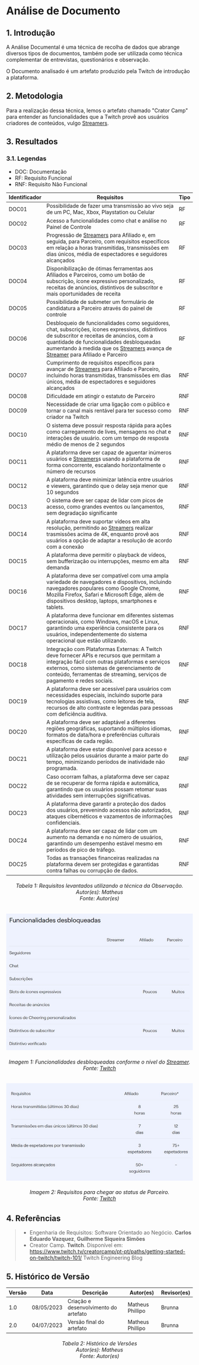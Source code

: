 # Análise de Documento

## 1. Introdução

A Análise Documental é uma técnica de recolha de dados que abrange diversos tipos de documentos, também pode ser utilizada como técnica complementar de entrevistas, questionários e observação.

O Documento analisado é um artefato produzido pela Twitch de introdução a plataforma.

## 2. Metodologia

Para a realização dessa técnica, lemos o artefato chamado "Crator Camp" para entender as funcionalidades que a Twitch provê aos usuários criadores de conteúdos, vulgo [Streamers](../../modelagem/lexico.md#l01-streamer).

## 3. Resultados

### 3.1. Legendas

- DOC: Documentação
- RF: Requisito Funcional
- RNF: Requisito Não Funcional  

<center>

| Identificador | Requisitos | Tipo |
| --------------| ---------- | ---- |
| <div id="DOC01">DOC01</div> | Possibilidade de fazer uma transmissão ao vivo seja de um PC, Mac, Xbox, Playstation ou Celular | RF
| <div id="DOC02">DOC02</div> | Acesso a funcionalidades como chat e análise no Painel de Controle | RF
| <div id="DOC03">DOC03</div> | Progressão de [Streamers](../../modelagem/lexico.md#l01-streamer) para Afiliado e, em seguida, para Parceiro, com requisitos específicos em relação a horas transmitidas, transmissões em dias únicos, média de espectadores e seguidores alcançados | RF
| <div id="DOC04">DOC04</div> | Disponibilização de ótimas ferramentas aos Afiliados e Parceiros, como um botão de subscrição, ícone expressivo personalizado, receitas de anúncios, distintivos de subscritor e mais oportunidades de receita  | RF
| <div id="DOC05">DOC05</div> | Possibilidade de submeter um formulário de candidatura a Parceiro através do painel de controle | RF
| <div id="DOC06">DOC06</div> | Desbloqueio de funcionalidades como seguidores, chat, subscrições, ícones expressivos, distintivos de subscritor e receitas de anúncios, com a quantidade de funcionalidades desbloqueadas aumentando à medida que os [Streamers](../../modelagem/lexico.md#l01-streamer) avança de [Streamer](../../modelagem/lexico.md#l01-streamer) para Afiliado e Parceiro | RF
| <div id="DOC07">DOC07</div> | Cumprimento de requisitos específicos para avançar de [Streamers](../../modelagem/lexico.md#l01-streamer) para Afiliado e Parceiro, incluindo horas transmitidas, transmissões em dias únicos, média de espectadores e seguidores alcançados | RNF
| <div id="DOC08">DOC08</div> | Dificuldade em atingir o estatuto de Parceiro | RNF
| <div id="DOC09">DOC09</div> | Necessidade de criar uma ligação com o público e tornar o canal mais rentável para ter sucesso como criador na Twitch | RNF
| <div id="DOC10">DOC10</div> | O sistema deve possuir resposta rápida para ações como carregamento de lives, mensagens no chat e interações de usuário. com um tempo de resposta médio de menos de 2 segundos| RNF 
|<div id="DOC11">DOC11</div>|A plataforma deve ser capaz de aguentar inúmeros usuários e [Streamers](../../modelagem/lexico.md#l01-streamer)s usando a plataforma de forma concorrente, escalando horizontalmente o número de recursos| RNF 
|<div id="DOC12">DOC12</div>|A plataforma deve minimizar latência entre usuários e viewers, garantindo que o delay seja menor que 10 segundos| RNF 
|<div id="DOC13">DOC13</div>|O sistema deve ser capaz de lidar com picos de acesso, como grandes eventos ou lançamentos, sem degradação significante| RNF 
|<div id="DOC14">DOC14</div>|A plataforma deve suportar vídeos em alta resolução, permitindo ao [Streamers](../../modelagem/lexico.md#l01-streamer) realizar trasmissões acima de 4K, enquanto provê aos usuários a opção de adaptar a resolução de acordo com a conexão| RNF 
|<div id="DOC15">DOC15</div>|A plataforma deve permitir o playback de vídeos, sem bufferização ou interrupções, mesmo em alta demanda| RNF 
|<div id="DOC16">DOC16</div>|A plataforma deve ser compatível com uma ampla variedade de navegadores e dispositivos, incluindo navegadores populares como Google Chrome, Mozilla Firefox, Safari e Microsoft Edge, além de dispositivos desktop, laptops, smartphones e tablets.| RNF 
|<div id="DOC17">DOC17</div>|A plataforma deve funcionar em diferentes sistemas operacionais, como Windows, macOS e Linux, garantindo uma experiência consistente para os usuários, independentemente do sistema operacional que estão utilizando.| RNF 
|<div id="DOC18">DOC18</div>|Integração com Plataformas Externas: A Twitch deve fornecer APIs e recursos que permitam a integração fácil com outras plataformas e serviços externos, como sistemas de gerenciamento de conteúdo, ferramentas de streaming, serviços de pagamento e redes sociais.| RNF 
|<div id="DOC19">DOC19</div>|A plataforma deve ser acessível para usuários com necessidades especiais, incluindo suporte para tecnologias assistivas, como leitores de tela, recursos de alto contraste e legendas para pessoas com deficiência auditiva.| RNF 
|<div id="DOC20">DOC20</div>|A plataforma deve ser adaptável a diferentes regiões geográficas, suportando múltiplos idiomas, formatos de data/hora e preferências culturais específicas de cada região.| RNF 
|<div id="DOC21">DOC21</div>|A plataforma deve estar disponível para acesso e utilização pelos usuários durante a maior parte do tempo, minimizando períodos de inatividade não programada.| RNF
|<div id="DOC22">DOC22</div>|Caso ocorram falhas, a plataforma deve ser capaz de se recuperar de forma rápida e automática, garantindo que os usuários possam retomar suas atividades sem interrupções significativas.| RNF
|<div id="DOC23">DOC23</div>|A plataforma deve garantir a proteção dos dados dos usuários, prevenindo acessos não autorizados, ataques cibernéticos e vazamentos de informações confidenciais.| RNF
|<div id="DOC24">DOC24</div>|A plataforma deve ser capaz de lidar com um aumento na demanda e no número de usuários, garantindo um desempenho estável mesmo em períodos de pico de tráfego.| RNF
|<div id="DOC25">DOC25</div>|Todas as transações financeiras realizadas na plataforma devem ser protegidas e garantidas contra falhas ou corrupção de dados.| RNF
</center>

<h6 align = "center"> Tabela 1: Requisitos levantados utilizando a técnica da Observação. 
<br>Autor(es): Matheus
<br>Fonte: Autor(es)</h6>

![](../imagens/requisitos_por_analise.jpg)

<h6 align = "center"> Imagem 1: Funcionalidades desbloqueadas conforme o nível do <a href="../../../modelagem/lexico#l01-streamer">Streamer</a>.
<br>Fonte: <a href="https://www.twitch.tv/creatorcamp/pt-pt/paths/getting-started-on-twitch/twitch-101/">Twitch</a> </h6>

![](../imagens/requisitos_por_analise2.jpg)

<h6 align = "center"> Imagem 2: Requisitos para chegar ao status de Parceiro.
<br>Fonte: <a href="https://www.twitch.tv/creatorcamp/pt-pt/paths/getting-started-on-twitch/twitch-101/">Twitch</a> </h6>


## 4. Referências

> - Engenharia de Requisitos: Software Orientado ao Negócio. **Carlos Eduardo Vazquez**, **Guilherme Siqueira Simões**
> - Creator Camp. **Twitch**. Disponível em: <https://www.twitch.tv/creatorcamp/pt-pt/paths/getting-started-on-twitch/twitch-101/>
> Twitch Engineering Blog


## 5. Histórico de Versão

| Versão | Data | Descrição | Autor(es) | Revisor(es) |
|---|---|---|---|---|
| 1.0 | 08/05/2023 | Criação e desenvolvimento do artefato | Matheus Phillipo | Brunna |
| 2.0 | 04/07/2023 | Versão final do artefato | Matheus Phillipo | Brunna |

<h6 align = "center"> Tabela 2: Histórico de Versões
<br>Autor(es): Matheus
<br>Fonte: Autor(es)</h6>